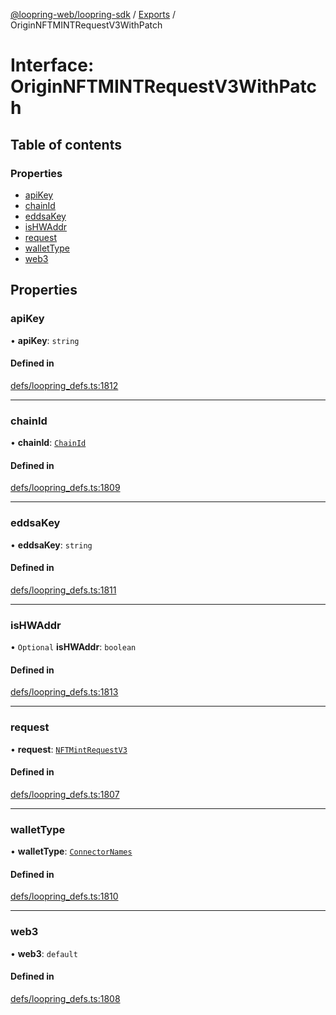 [@loopring-web/loopring-sdk](../README.md) / [Exports](../modules.md) / OriginNFTMINTRequestV3WithPatch

# Interface: OriginNFTMINTRequestV3WithPatch

## Table of contents

### Properties

- [apiKey](OriginNFTMINTRequestV3WithPatch.md#apikey)
- [chainId](OriginNFTMINTRequestV3WithPatch.md#chainid)
- [eddsaKey](OriginNFTMINTRequestV3WithPatch.md#eddsakey)
- [isHWAddr](OriginNFTMINTRequestV3WithPatch.md#ishwaddr)
- [request](OriginNFTMINTRequestV3WithPatch.md#request)
- [walletType](OriginNFTMINTRequestV3WithPatch.md#wallettype)
- [web3](OriginNFTMINTRequestV3WithPatch.md#web3)

## Properties

### apiKey

• **apiKey**: `string`

#### Defined in

[defs/loopring_defs.ts:1812](https://github.com/Loopring/loopring_sdk/blob/d5fca11/src/defs/loopring_defs.ts#L1812)

___

### chainId

• **chainId**: [`ChainId`](../enums/ChainId.md)

#### Defined in

[defs/loopring_defs.ts:1809](https://github.com/Loopring/loopring_sdk/blob/d5fca11/src/defs/loopring_defs.ts#L1809)

___

### eddsaKey

• **eddsaKey**: `string`

#### Defined in

[defs/loopring_defs.ts:1811](https://github.com/Loopring/loopring_sdk/blob/d5fca11/src/defs/loopring_defs.ts#L1811)

___

### isHWAddr

• `Optional` **isHWAddr**: `boolean`

#### Defined in

[defs/loopring_defs.ts:1813](https://github.com/Loopring/loopring_sdk/blob/d5fca11/src/defs/loopring_defs.ts#L1813)

___

### request

• **request**: [`NFTMintRequestV3`](NFTMintRequestV3.md)

#### Defined in

[defs/loopring_defs.ts:1807](https://github.com/Loopring/loopring_sdk/blob/d5fca11/src/defs/loopring_defs.ts#L1807)

___

### walletType

• **walletType**: [`ConnectorNames`](../enums/ConnectorNames.md)

#### Defined in

[defs/loopring_defs.ts:1810](https://github.com/Loopring/loopring_sdk/blob/d5fca11/src/defs/loopring_defs.ts#L1810)

___

### web3

• **web3**: `default`

#### Defined in

[defs/loopring_defs.ts:1808](https://github.com/Loopring/loopring_sdk/blob/d5fca11/src/defs/loopring_defs.ts#L1808)
